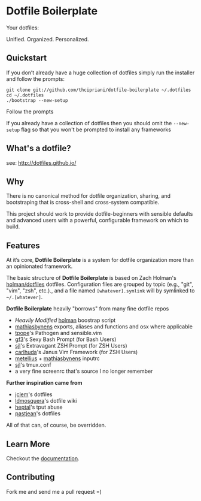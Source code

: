 # Dotfile Boilerplate

Your dotfiles: 

Unified. Organized. Personalized.

## Quickstart

If you don’t already have a huge collection of dotfiles simply run the installer and follow the prompts:

```Shell
git clone git://github.com/thcipriani/dotfile-boilerplate ~/.dotfiles
cd ~/.dotfiles
./bootstrap --new-setup
```

Follow the prompts

If you already have a collection of dotfiles then you should omit the `--new-setup` flag
so that you won't be prompted to install any frameworks

## What's a dotfile?

see: http://dotfiles.github.io/

## Why

There is no canonical method for dotfile organization, sharing, and bootstraping 
that is cross-shell and cross-system compatible.

This project should work to provide dotfile-beginners with sensible defaults
and advanced users with a powerful, configurable framework on which to build.

## Features

At it&#8217;s core, **Dotfile Boilerplate** is a system for dotfile 
organization more than an opinionated framework.

The basic structure of **Dotfile Boilerplate** is based on Zach Holman's 
[holman/dotfiles](https://github.com/holman/dotfiles) dotfiles. Configuration 
files are grouped by topic (e.g., "git", "vim", "zsh", etc.)., and a file 
named `[whatever].symlink` will by symlinked to `~/.[whatever]`.

**Dotfile Boilerplate** heavily "borrows" from many fine dotfile repos

- _Heavily Modified_ [holman](https://github.com/holman/dotfiles) boostrap script
- [mathiasbynens](http://mths.be/dotfiles) exports, aliases and functions and osx where applicable
- [tpope](https://github.com/tpope/vim-pathogen)'s Pathogen and sensible.vim
- [gf3](https://github.com/gf3/dotfiles)'s Sexy Bash Prompt (for Bash Users)
- [sjl](http://stevelosh.com/blog/2010/02/my-extravagant-zsh-prompt/)'s Extravagant ZSH Prompt (for ZSH Users)
- [carlhuda](https://github.com/carlhuda/janus)'s Janus Vim Framework (for ZSH Users)
- [metellius](http://www.reddit.com/r/commandline/comments/kbeoe/you_can_make_readline_and_bash_much_more_user/) + [mathiasbynens](http://mths.be/dotfiles) inputrc
- [sjl](https://bitbucket.org/sjl/dotfiles/src/a3ff27f963ced7e7e1e024faab6b5c8d46557172/tmux/tmux.conf?at=default)'s tmux.conf
- a very fine screenrc that's source I no longer remember

**Further inspiration came from**

- [jclem](https://github.com/jclem/dotfiles)'s dotfiles
- [ldmosquera](https://github.com/ldmosquera/dotfiles/wiki)'s dotfile wiki
- [heptal](https://gist.github.com/heptal/6052573)'s tput abuse
- [pastjean](https://github.com/pastjean/dotfiles)'s dotfiles

All of that can, of course, be overridden. 

## Learn More

Checkout the [documentation](https://github.com/thcipriani/dotfile-boilerplate/blob/master/docs/getting_started.md).

## Contributing

Fork me and send me a pull request =)